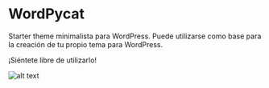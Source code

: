 # WordPycat

Starter theme minimalista para WordPress.
Puede utilizarse como base para la creación de tu propio tema para WordPress.

¡Siéntete libre de utilizarlo!

![alt text](https://joseacat.io/wp-content/uploads/2016/12/cropped-logo_elefante-1-300x300.png)
